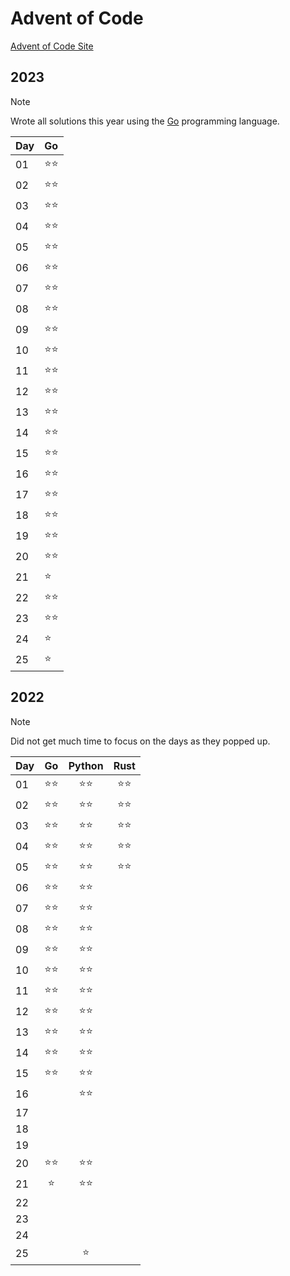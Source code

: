 # Advent of Code

[Advent of Code Site](https://adventofcode.com/)

## 2023

> [!NOTE]
> Wrote all solutions this year using the [Go](https://go.dev/) programming language.

| Day | Go |
| --- | :--- |
| 01 | ⭐⭐ |
| 02 | ⭐⭐ |
| 03 | ⭐⭐ |
| 04 | ⭐⭐ |
| 05 | ⭐⭐ |
| 06 | ⭐⭐ |
| 07 | ⭐⭐ |
| 08 | ⭐⭐ |
| 09 | ⭐⭐ |
| 10 | ⭐⭐ |
| 11 | ⭐⭐ |
| 12 | ⭐⭐ |
| 13 | ⭐⭐ |
| 14 | ⭐⭐ |
| 15 | ⭐⭐ |
| 16 | ⭐⭐ |
| 17 | ⭐⭐ |
| 18 | ⭐⭐ |
| 19 | ⭐⭐ |
| 20 | ⭐⭐ |
| 21 | ⭐ |
| 22 | ⭐⭐ |
| 23 | ⭐⭐ |
| 24 | ⭐ |
| 25 | ⭐ |

## 2022

> [!NOTE]
> Did not get much time to focus on the days as they popped up.

| Day | Go | Python | Rust |
| :--- | :---: | :---: | :---: |
| 01 | ⭐⭐ | ⭐⭐ | ⭐⭐ |
| 02 | ⭐⭐ | ⭐⭐ | ⭐⭐ |
| 03 | ⭐⭐ | ⭐⭐ | ⭐⭐ |
| 04 | ⭐⭐ | ⭐⭐ | ⭐⭐ |
| 05 | ⭐⭐ | ⭐⭐ | ⭐⭐ |
| 06 | ⭐⭐ | ⭐⭐ | |
| 07 | ⭐⭐ | ⭐⭐ | |
| 08 | ⭐⭐ | ⭐⭐ | |
| 09 | ⭐⭐ | ⭐⭐ | |
| 10 | ⭐⭐ | ⭐⭐ | |
| 11 | ⭐⭐ | ⭐⭐ | |
| 12 | ⭐⭐ | ⭐⭐ | |
| 13 | ⭐⭐ | ⭐⭐ | |
| 14 | ⭐⭐ | ⭐⭐ | |
| 15 | ⭐⭐ | ⭐⭐ | |
| 16 | | ⭐⭐ | |
| 17 | | | |
| 18 | | | |
| 19 | | | |
| 20 | ⭐⭐ | ⭐⭐ | |
| 21 | ⭐ | ⭐⭐ | |
| 22 | | | |
| 23 | | | |
| 24 | | | |
| 25 | | ⭐ | |
